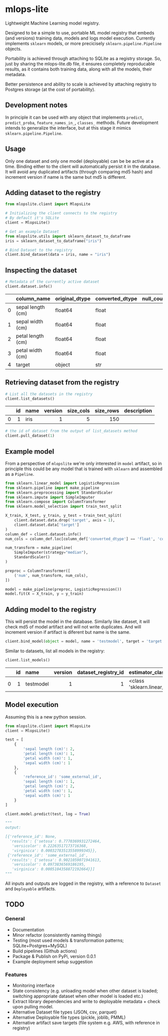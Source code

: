 # mlops-lite
Lightweight Machine Learning model registry. 

Designed to be a simple to use, portable ML model registry that embeds (and versions) training data, models and logs model execution. Currently implements `sklearn` models, or more precicisely `sklearn.pipeline.Pipeline` objects. 

Portability is achieved through attaching to SQLite as a registry storage. So, just by sharing the mlops-lite.db file, it ensures completely reproducable results, as it contains both training data, along with all the models, their metadata.

Better persistence and ability to scale is achieved by attaching registry to Postgres storage (at the cost of portability). 

## Development notes

In principle it can be used with any object that implements `predict`, `predict_proba`, `feature_names_in_`, `classes_` methods. Future development intends to generalize the interface, but at this stage it mimics `sklearn.pipeline.Pipeline`.

## Usage

Only one dataset and only one model (deployable) can be be active at a time. Binding either to the client will automatically persist it in the database. It will avoid any duplicated artifacts (through comparing md5 hash) and increment version if name is the same but md5 is different.

## Adding dataset to the registry

```python
from mlopslite.client import MlopsLite

# Initializing the client connects to the registry
# By default it's SQLite
client = MlopsLite()

# Get an example Dataset
from mlopslite.utils import sklearn_dataset_to_dataframe
iris = sklearn_dataset_to_dataframe("iris")

# Bind Dataset to the registry
client.bind_dataset(data = iris, name = "iris")
```

## Inspecting the dataset

```python
# Metadata of the currently active dataset
client.dataset.info()
```

|    | column_name       | original_dtype   | converted_dtype   |   null_count |   unique_count |   min_value_num |   max_value_num |
|---:|:------------------|:-----------------|:------------------|-------------:|---------------:|----------------:|----------------:|
|  0 | sepal length (cm) | float64          | float             |            0 |             35 |             4.3 |             7.9 |
|  1 | sepal width (cm)  | float64          | float             |            0 |             23 |             2   |             4.4 |
|  2 | petal length (cm) | float64          | float             |            0 |             43 |             1   |             6.9 |
|  3 | petal width (cm)  | float64          | float             |            0 |             22 |             0.1 |             2.5 |
|  4 | target            | object           | str               |            0 |              3 |           nan   |           nan   |

## Retrieving dataset from the registry

```python
# List all the datasets in the registry
client.list_datasets()
```

|    |   id | name   |   version |   size_cols |   size_rows | description   |
|---:|-----:|:-------|----------:|------------:|------------:|:--------------|
|  0 |    1 | iris   |         1 |           5 |         150 |               |

```python
# the id of dataset from the output of list_datasets method
client.pull_dataset(1)
```

## Example model

From a perspective of `mlopslite` we're only interested in `model` artifact, so in principle this could be any model that is trained with `sklearn` and assembled as a `Pipeline`.

```python
from sklearn.linear_model import LogisticRegression
from sklearn.pipeline import make_pipeline
from sklearn.preprocessing import StandardScaler
from sklearn.impute import SimpleImputer
from sklearn.compose import ColumnTransformer
from sklearn.model_selection import train_test_split

X_train, X_test, y_train, y_test = train_test_split(
    client.dataset.data.drop('target', axis = 1), 
    client.dataset.data['target']
)
column_def = client.dataset.info()
num_cols = column_def.loc[column_def['converted_dtype'] == 'float', 'column_name'].to_list()

num_transform = make_pipeline(
    SimpleImputer(strategy="median"), 
    StandardScaler()
)

preproc = ColumnTransformer([
    ('num', num_transform, num_cols),
])

model = make_pipeline(preproc, LogisticRegression())
model.fit(X = X_train, y = y_train)
```

## Adding model to the registry

This will persist the model in the database. Similarly like dataset, it will check md5 of model artifact and will not write duplicates. And will increment version if artifact is diferent but name is the same.

```python
client.bind_model(object = model, name = 'testmodel', target = 'target')
```
Similar to datasets, list all models in the registry:

```python
client.list_models()
```
|    |   id | name      |   version |   dataset_registry_id | estimator_class                                             | estimator_type   | description   |
|---:|-----:|:----------|----------:|----------------------:|:------------------------------------------------------------|:-----------------|:--------------|
|  0 |    1 | testmodel |         1 |                     1 | <class 'sklearn.linear_model._logistic.LogisticRegression'> | classifier       |               |


## Model execution 

Assuming this is a new python session.

```python
from mlopslite.client import MlopsLite
client = MlopsLite()

test = [
    {
        'sepal length (cm)': 2,
        'petal length (cm)': 1,
        'petal width (cm)': 1,
        'sepal width (cm)': 1
    },
    {
        'reference_id': 'some_external_id',
        'sepal length (cm)': 1,
        'petal length (cm)': 2,
        'petal width (cm)': 1,
        'sepal width (cm)': 1
    }
]

client.model.predict(test, log = True)

"""
output:

[{'reference_id': None,
  'results': {'setosa': 0.7770369931272464,
   'versicolor': 0.22263517173716368,
   'virginica': 0.00032783513558999345}},
 {'reference_id': 'some_external_id',
  'results': {'setosa': 0.9021059071941613,
   'versicolor': 0.0973836569186195,
   'virginica': 0.0005104358872192664}}]
"""
```

All inputs and outputs are logged in the registry, with a reference to `Dataset` and `Deployable` artifacts. 

## TODO

### General
- Documentation
- Minor refactor (consistently naming things)
- Testing (most used models & transformation patterns; SQLite+Postgres+MySQL)
- Build pipelines (Github actions)
- Package & Publish on PyPi, version 0.0.1 
- Example deployment setup suggestion

### Features
- Monitoring interface
- State consistency (e.g. unloading model when other dataset is loaded; switching appropriate dataset when other model is loaded etc.)
- Extract library dependencies and write to deployable metadata + check upon pulling model.
- Alternative Dataset file types (JSON, csv, parquet)
- Alternative Deployable file types (pickle, joblib, PMML)
- Alternative artifact save targets (file system e.g. AWS, with reference in registry)